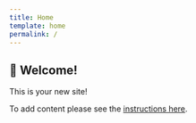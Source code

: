 ```yaml
---
title: Home
template: home
permalink: /
---
```

  
<article class="welcome" id="skip-content-target">

# 👋 Welcome!

This is your new site!

To add content please see the [instructions here](https://www.contentedweb.com/).
  
 
</article>

